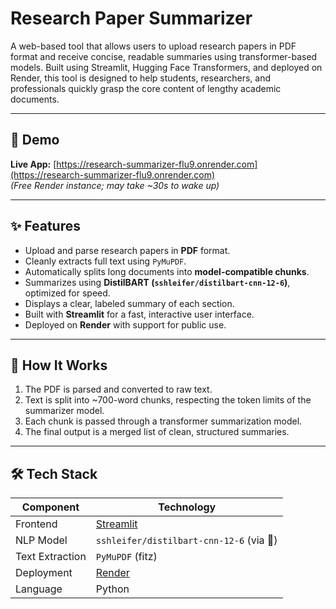 # Research Paper Summarizer

A web-based tool that allows users to upload research papers in PDF format and receive concise, readable summaries using transformer-based models. Built using Streamlit, Hugging Face Transformers, and deployed on Render, this tool is designed to help students, researchers, and professionals quickly grasp the core content of lengthy academic documents.

---

## 🚀 Demo

**Live App:** [https://research-summarizer-flu9.onrender.com](https://research-summarizer-flu9.onrender.com)  
*(Free Render instance; may take ~30s to wake up)*

---

## ✨ Features

- Upload and parse research papers in **PDF** format.
- Cleanly extracts full text using `PyMuPDF`.
- Automatically splits long documents into **model-compatible chunks**.
- Summarizes using **DistilBART (`sshleifer/distilbart-cnn-12-6`)**, optimized for speed.
- Displays a clear, labeled summary of each section.
- Built with **Streamlit** for a fast, interactive user interface.
- Deployed on **Render** with support for public use.

---

## 🧠 How It Works

1. The PDF is parsed and converted to raw text.
2. Text is split into ~700-word chunks, respecting the token limits of the summarizer model.
3. Each chunk is passed through a transformer summarization model.
4. The final output is a merged list of clean, structured summaries.

---

## 🛠️ Tech Stack

| Component         | Technology                                |
|------------------|--------------------------------------------|
| Frontend         | [Streamlit](https://streamlit.io/)         |
| NLP Model        | `sshleifer/distilbart-cnn-12-6` (via 🤗)    |
| Text Extraction  | `PyMuPDF` (fitz)                           |
| Deployment       | [Render](https://render.com)               |
| Language         | Python                                     |



